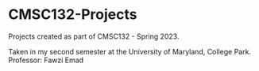 # CMSC132-Projects
Projects created as part of CMSC132 - Spring 2023.  

Taken in my second semester at the University of Maryland, College Park.
Professor: Fawzi Emad
